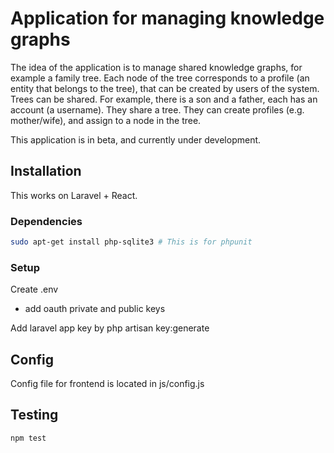 # Application for managing knowledge graphs

The idea of the application is to manage shared knowledge graphs, for example a family tree. Each node of the tree corresponds to a profile (an entity that belongs to the tree), that can be created by users of the system. Trees can be shared. For example, there is a son and a father, each has an account (a username). They share a tree. They can create profiles (e.g. mother/wife), and assign to a node in the tree.

This application is in beta, and currently under development.

## Installation

This works on Laravel + React.

### Dependencies

```bash
sudo apt-get install php-sqlite3 # This is for phpunit
```

### Setup

Create .env

- add oauth private and public keys

Add laravel app key by
php artisan key:generate

## Config

Config file for frontend is located in js/config.js

## Testing

`npm test`
